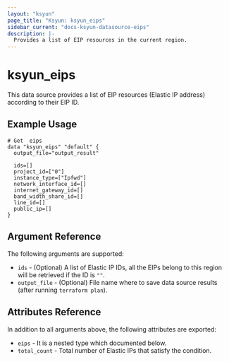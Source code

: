 ```yaml
---
layout: "ksyun"
page_title: "Ksyun: ksyun_eips"
sidebar_current: "docs-ksyun-datasource-eips"
description: |-
  Provides a list of EIP resources in the current region.
---
```


# ksyun_eips

This data source provides a list of EIP resources (Elastic IP address) according to their EIP ID.

## Example Usage

```hcl
# Get  eips
data "ksyun_eips" "default" {
  output_file="output_result"

  ids=[]
  project_id=["0"]
  instance_type=["Ipfwd"]
  network_interface_id=[]
  internet_gateway_id=[]
  band_width_share_id=[]
  line_id=[]
  public_ip=[]
}
```

## Argument Reference

The following arguments are supported:

* `ids` - (Optional)  A list of Elastic IP IDs, all the EIPs belong to this region will be retrieved if the ID is `""`.
* `output_file` - (Optional) File name where to save data source results (after running `terraform plan`).

## Attributes Reference

In addition to all arguments above, the following attributes are exported:

* `eips` - It is a nested type which documented below.
* `total_count` - Total number of Elastic IPs that satisfy the condition.

